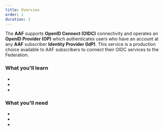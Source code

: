 ```yaml
---
title: Overview
order: 1
duration: 1
---
```


The **AAF** supports **OpenID Connect (OIDC)** connectivity and operates an **OpenID Provider (OP)** which authenticates users who have an account at any **AAF** subscriber **Identity Provider (IdP)**. This service is a production choice available to AAF subscribers to connect their OIDC services to the Federation.

### What you'll learn

- 
- 
- 

### What you'll need

- 
- 
- 
